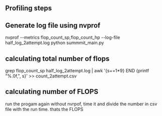 ## Profiling steps

## Generate log file using nvprof

nvprof --metrics flop_count_sp,flop_count_hp --log-file half_log_2attempt.log python summmit_main.py

## calculating total number of flops

grep flop_count_sp half_log_2attempt.log | awk '{s+=$1*$9} END {printf "%.0f,", s}' >> count_2attempt.csv

## calculating number of FLOPS

run the progam again without nvrpof, time it and divide the number in csv file with the run time. thats the FLOPS
